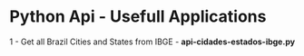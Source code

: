 # Python Api - Usefull Applications

1 - Get all Brazil Cities and States from IBGE - 
****api-cidades-estados-ibge.py****
